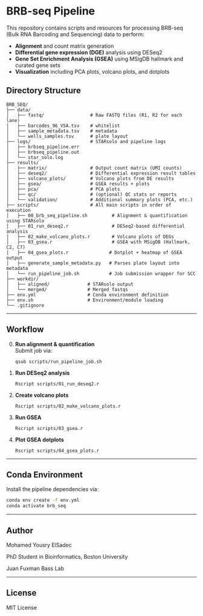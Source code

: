 # BRB-seq Pipeline

This repository contains scripts and resources for processing BRB-seq (Bulk RNA Barcoding and Sequencing) data to perform:

- **Alignment** and count matrix generation  
- **Differential gene expression (DGE)** analysis using DESeq2  
- **Gene Set Enrichment Analysis (GSEA)** using MSigDB hallmark and curated gene sets  
- **Visualization** including PCA plots, volcano plots, and dotplots


## Directory Structure

```
BRB_SEQ/
├── data/
│   ├── fastq/                 # Raw FASTQ files (R1, R2 for each lane)
│   ├── barcodes_96_V5A.tsv    # whitelist 
│   ├── sample_metadata.tsv    # metadata
│   └── wells_samples.tsv      # plate layout
├── logs/                      # STARsolo and pipeline logs
│   ├── brbseq_pipeline.err
│   ├── brbseq_pipeline.out
│   └── star_solo.log
├── results/
│   ├── matrix/                # Output count matrix (UMI counts)
│   ├── deseq2/                # Differential expression result tables
│   ├── volcano_plots/         # Volcano plots from DE results
│   ├── gsea/                  # GSEA results + plots
│   ├── pca/                   # PCA plots
│   ├── qc/                    # (optional) QC stats or reports
│   └── validation/            # Additional summary plots (PCA, etc.)
├── scripts/                   # All main scripts in order of execution
│   ├── 00_brb_seq_pipeline.sh         # Alignment & quantification using STARsolo
│   ├── 01_run_deseq2.r                # DESeq2-based differential analysis
│   ├── 02_make_volcano_plots.r        # Volcano plots of DEGs
│   ├── 03_gsea.r                      # GSEA with MSigDB (Hallmark, C2, C7)
│   ├── 04_gsea_plots.r               # Dotplot + heatmap of GSEA output
│   ├── generate_sample_metadata.py   # Parses plate layout into metadata
│   └── run_pipeline_job.sh           # Job submission wrapper for SCC
├── workdir/
│   ├── aligned/              # STARsolo output
│   └── merged/               # Merged fastqs
├── env.yml                   # Conda environment definition
├── env.sh                    # Environment/module loading
└── .gitignore
```

---

## Workflow

0. **Run alignment & quantification**  
   Submit job via:
   ```
   qsub scripts/run_pipeline_job.sh
   ```

1. **Run DESeq2 analysis**
   ```
   Rscript scripts/01_run_deseq2.r
   ```

2. **Create volcano plots**
   ```
   Rscript scripts/02_make_volcano_plots.r
   ```

3. **Run GSEA**
   ```
   Rscript scripts/03_gsea.r
   ```

4. **Plot GSEA dotplots**
   ```
   Rscript scripts/04_gsea_plots.r
   ```

---

## Conda Environment

Install the pipeline dependencies via:

```bash
conda env create -f env.yml
conda activate brb_seq
```

---

## Author
Mohamed Yousry ElSadec

PhD Student in Bioinformatics, Boston University

Juan Fuxman Bass Lab

---

## License

MIT License
